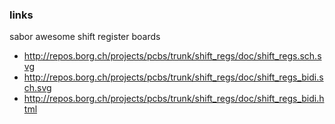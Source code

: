 ### links

sabor awesome shift register boards
* http://repos.borg.ch/projects/pcbs/trunk/shift_regs/doc/shift_regs.sch.svg
* http://repos.borg.ch/projects/pcbs/trunk/shift_regs/doc/shift_regs_bidi.sch.svg
* http://repos.borg.ch/projects/pcbs/trunk/shift_regs/doc/shift_regs_bidi.html
